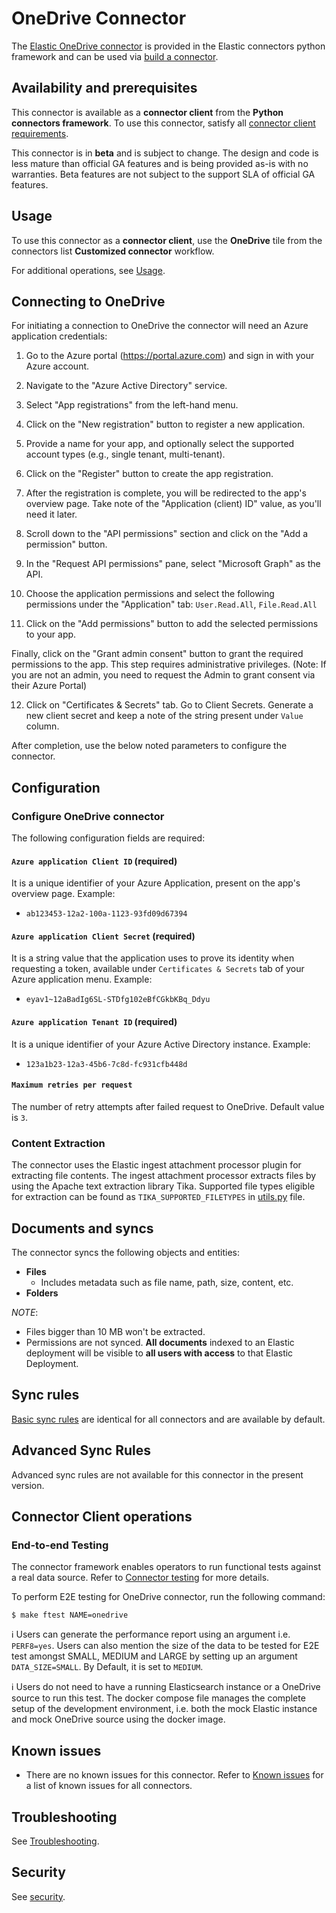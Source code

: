 # OneDrive Connector

The [Elastic OneDrive connector](../connectors/sources/onedrive.py) is provided in the Elastic connectors python framework and can be used via [build a connector](https://www.elastic.co/guide/en/enterprise-search/current/build-connector.html).

## Availability and prerequisites

This connector is available as a **connector client** from the **Python connectors framework**. To use this connector, satisfy all [connector client requirements](https://www.elastic.co/guide/en/enterprise-search/master/build-connector.html).

This connector is in **beta** and is subject to change. The design and code is less mature than official GA features and is being provided as-is with no warranties. Beta features are not subject to the support SLA of official GA features.

## Usage

To use this connector as a **connector client**, use the **OneDrive** tile from the connectors list **Customized connector** workflow.

For additional operations, see [Usage](https://www.elastic.co/guide/en/enterprise-search/master/connectors-usage.html).

## Connecting to OneDrive

For initiating a connection to OneDrive the connector will need an Azure application credentials:

1. Go to the Azure portal (https://portal.azure.com) and sign in with your Azure account.

2. Navigate to the "Azure Active Directory" service.

3. Select "App registrations" from the left-hand menu.	

4. Click on the "New registration" button to register a new application.

5. Provide a name for your app, and optionally select the supported account types (e.g., single tenant, multi-tenant).

6. Click on the "Register" button to create the app registration.

7. After the registration is complete, you will be redirected to the app's overview page. Take note of the "Application (client) ID" value, as you'll need it later.

8. Scroll down to the "API permissions" section and click on the "Add a permission" button.

9. In the "Request API permissions" pane, select "Microsoft Graph" as the API.

10. Choose the application permissions and select the following permissions under the "Application" tab: `User.Read.All`, `File.Read.All`

11. Click on the "Add permissions" button to add the selected permissions to your app.

Finally, click on the "Grant admin consent" button to grant the required permissions to the app. This step requires administrative privileges. (Note: If you are not an admin, you need to request the Admin to grant consent via their Azure Portal)

12. Click on "Certificates & Secrets" tab. Go to Client Secrets. Generate a new client secret and keep a note of the string present under `Value` column.

After completion, use the below noted parameters to configure the connector.

## Configuration

### Configure OneDrive connector

The following configuration fields are required:

#### `Azure application Client ID`  (required)

It is a unique identifier of your Azure Application, present on the app's overview page. Example:

- `ab123453-12a2-100a-1123-93fd09d67394`

#### `Azure application Client Secret`  (required)

It is a string value that the application uses to prove its identity when requesting a token, available under `Certificates & Secrets` tab of your Azure application menu. Example:

- `eyav1~12aBadIg6SL-STDfg102eBfCGkbKBq_Ddyu`

#### `Azure application Tenant ID`  (required)

It is a unique identifier of your Azure Active Directory instance. Example:

- `123a1b23-12a3-45b6-7c8d-fc931cfb448d`

#### `Maximum retries per request`

The number of retry attempts after failed request to OneDrive. Default value is `3`.

### Content Extraction

The connector uses the Elastic ingest attachment processor plugin for extracting file contents. The ingest attachment processor extracts files by using the Apache text extraction library Tika. Supported file types eligible for extraction can be found as `TIKA_SUPPORTED_FILETYPES` in [utils.py](../../connectors/utils.py) file.

## Documents and syncs

The connector syncs the following objects and entities:
- **Files**
    - Includes metadata such as file name, path, size, content, etc.
- **Folders**

*NOTE*:
- Files bigger than 10 MB won't be extracted.
- Permissions are not synced. **All documents** indexed to an Elastic deployment will be visible to **all users with access** to that Elastic Deployment.

## Sync rules

[Basic sync rules](https://www.elastic.co/guide/en/enterprise-search/current/sync-rules.html#sync-rules-basic) are identical for all connectors and are available by default.

## Advanced Sync Rules

Advanced sync rules are not available for this connector in the present version.

## Connector Client operations

### End-to-end Testing

The connector framework enables operators to run functional tests against a real data source. Refer to [Connector testing](https://www.elastic.co/guide/en/enterprise-search/master/build-connector.html#build-connector-testing) for more details.

To perform E2E testing for OneDrive connector, run the following command:

```shell
$ make ftest NAME=onedrive
```

ℹ️ Users can generate the performance report using an argument i.e. `PERF8=yes`. Users can also mention the size of the data to be tested for E2E test amongst SMALL, MEDIUM and LARGE by setting up an argument `DATA_SIZE=SMALL`. By Default, it is set to `MEDIUM`.

ℹ️ Users do not need to have a running Elasticsearch instance or a OneDrive source to run this test. The docker compose file manages the complete setup of the development environment, i.e. both the mock Elastic instance and mock OneDrive source using the docker image.

## Known issues

- There are no known issues for this connector. Refer to [Known issues](https://www.elastic.co/guide/en/enterprise-search/master/connectors-known-issues.html) for a list of known issues for all connectors.

## Troubleshooting

See [Troubleshooting](https://www.elastic.co/guide/en/enterprise-search/master/connectors-troubleshooting.html).

## Security

See [security](https://www.elastic.co/guide/en/enterprise-search/master/connectors-security.html).

